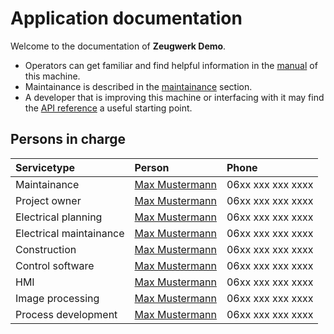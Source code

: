 # Application documentation

Welcome to the documentation of **Zeugwerk Demo**. 

* Operators can get familiar and find helpful information in the [manual](...) of this machine.
* Maintainance is described in the [maintainance](...) section.
* A developer that is improving this machine or interfacing with it may find the [API reference](...) a useful starting point.

## Persons in charge

| Servicetype | Person | Phone |
| :--- | :--- | :--- |
| Maintainance | [Max Mustermann](mailto:mm@mycompany.at) | 06xx xxx xxx xxxx |
| Project owner | [Max Mustermann](mailto:mm@mycompany.at) | 06xx xxx xxx xxxx |
| Electrical planning | [Max Mustermann](mailto:mm@mycompany.at) | 06xx xxx xxx xxxx |
| Electrical maintainance | [Max Mustermann](mailto:mm@mycompany.at) | 06xx xxx xxx xxxx |
| Construction | [Max Mustermann](mailto:mm@mycompany.at) | 06xx xxx xxx xxxx |
| Control software | [Max Mustermann](mailto:mm@mycompany.at) | 06xx xxx xxx xxxx |
| HMI | [Max Mustermann](mailto:mm@mycompany.at) | 06xx xxx xxx xxxx |
| Image processing | [Max Mustermann](mailto:mm@mycompany.at) | 06xx xxx xxx xxxx |
| Process development | [Max Mustermann](mailto:mm@mycompany.at) | 06xx xxx xxx xxxx |
